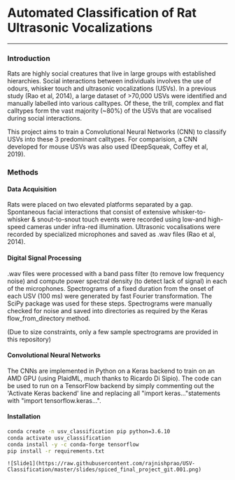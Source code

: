 # Automated Classification of Rat Ultrasonic Vocalizations

---

### Introduction

Rats are highly social creatures that live in large groups with established hierarchies. Social interactions between individuals involves the use of odours, whisker touch and ultrasonic vocalizations (USVs). In a previous study (Rao et al, 2014), a large dataset of >70,000 USVs were identified and manually labelled into various calltypes. Of these, the trill, complex and flat calltypes form the vast majority (~80%) of the USVs that are vocalised during social interactions. 

This project aims to train a Convolutional Neural Networks (CNN) to classify USVs into these 3 predominant calltypes. For comparision, a CNN developed for mouse USVs was also used (DeepSqueak, Coffey et al, 2019). 

### Methods

#### Data Acquisition

Rats were placed on two elevated platforms separated by a gap. Spontaneous facial interactions that consist of extensive whisker-to-whisker & snout-to-snout touch events were recorded using low-and high-speed cameras under infra-red illumination. Ultrasonic vocalisations were recorded by specialized microphones and saved as .wav files (Rao et al, 2014).

#### Digital Signal Processing

.wav files were processed with a band pass filter (to remove low frequency noise) and compute power spectral density (to detect lack of signal) in each of the microphones. Spectrograms of a fixed duration from the onset of each USV (100 ms) were generated by fast Fourier transformation. The SciPy package was used for these steps. Spectrograms were manually checked for noise and saved into directories as required by the Keras flow_from_directory method. 

(Due to size constraints, only a few sample spectrograms are provided in this repository)

#### Convolutional Neural Networks 

The CNNs are implemented in Python on a Keras backend to train on an AMD GPU (using PlaidML, much thanks to Ricardo Di Sipio). The code can be used to run on a TensorFlow backend by simply commenting out the 'Activate Keras backend' line and replacing all "import keras..."statements with "import tensorflow.keras...".

#### Installation

```bash
conda create -n usv_classification pip python=3.6.10
conda activate usv_classification
conda install -y -c conda-forge tensorflow
pip install -r requirements.txt
```

```
![Slide1](https://raw.githubusercontent.com/rajnishprao/USV-Classification/master/slides/spiced_final_project_git.001.png)
```

